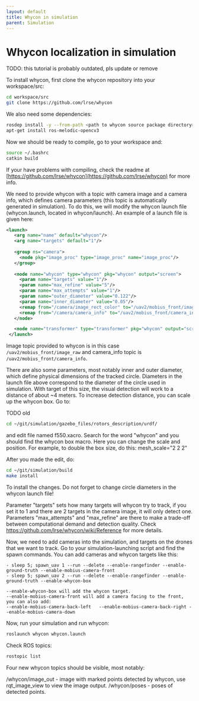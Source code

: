 ```yaml
---
layout: default
title: Whycon in simulation
parent: Simulation
---
```


# Whycon localization in simulation

TODO: this tutorial is probably outdated, pls update or remove

To install whycon, first clone the whycon repository into your workspace/src:

```bash
cd workspace/src
git clone https://github.com/lrse/whycon
```

We also need some dependencies:

```bash
rosdep install -y --from-path <path to whycon source package directory>
apt-get install ros-melodic-opencv3
```

Now we should be ready to compile, go to your workspace and:

```bash
source ~/.bashrc
catkin build
```

If your have problems with compiling, check the readme at [https://github.com/lrse/whycon](https://github.com/lrse/whycon) for more info.

We need to provide whycon with a topic with camera image and a camera info, which defines camera parameters (this topic is automatically generated in simulation).
To do this, we will modify the whycon launch file (whycon.launch, located in whycon/launch).
An example of a launch file is given here:

```xml
<launch>
   <arg name="name" default="whycon"/>
   <arg name="targets" default="1"/>
 
   <group ns="camera">
     <node pkg="image_proc" type="image_proc" name="image_proc"/>
   </group>
 
   <node name="whycon" type="whycon" pkg="whycon" output="screen">
     <param name="targets" value="1"/> 
     <param name="max_refine" value="5"/>
     <param name="max_attempts" value="1"/>
     <param name="outer_diameter" value="0.122"/>
     <param name="inner_diameter" value="0.05"/>
     <remap from="/camera/image_rect_color" to="/uav2/mobius_front/image_raw"/>
     <remap from="/camera/camera_info" to="/uav2/mobius_front/camera_info"/>
   </node>

   <node name="transformer" type="transformer" pkg="whycon" output="screen"/>
 </launch>
```

Image topic provided to whycon is in this case `/uav2/mobius_front/image_raw` and camera_info topic is `/uav2/mobius_front/camera_info`.

There are also some parameters, most notably inner and outer diameter, which define physical dimensions of the tracked circle.
Diameters in the launch file above correspond to the diameter of the circle used in simulation.
With target of this size, the visual detection will work to a distance of about ~4 meters.
To increase detection distance, you can scale up the whycon box.
Go to:

TODO old
```bash
cd ~/git/simulation/gazebo_files/rotors_description/urdf/
```
and edit file named f550.xacro. Search for the word "whycon" and you should find the whycon box macro. Here you can change the scale and position. For example, to double the box size, do this: mesh_scale="2 2 2"

After you made the edit, do:

```bash
cd ~/git/simulation/build
make install
```

To install the changes. Do not forget to change circle diameters in the whycon launch file!

Parameter "targets" sets how many targets will whycon try to track, if you set it to 1 and there are 2 targets in the camera image, it will only detect one. Parameters "max_attempts" and "max_refine" are there to make a trade-off between computational demand and detection quality. Check https://github.com/lrse/whycon/wiki/Reference for more details.

Now, we need to add cameras into the simulation, and targets on the drones that we want to track. Go to your simulation-launching script and find the spawn commands. You can add cameras and whycon targets like this:

```
- sleep 5; spawn_uav 1 --run --delete --enable-rangefinder --enable-ground-truth --enable-mobius-camera-front
- sleep 5; spawn_uav 2 --run --delete --enable-rangefinder --enable-ground-truth --enable-whycon-box
```

```
--enable-whycon-box will add the whycon target.
--enable-mobius-camera-front will add a camera facing to the front, you can also add:
--enable-mobius-camera-back-left   --enable-mobius-camera-back-right --enable-mobius-camera-down
```

Now, run your simulation and run whycon:

```bash
roslaunch whycon whycon.launch
```

Check ROS topics:

```bash
rostopic list
```

Four new whycon topics should be visible, most notably:

/whycon/image_out - image with marked points detected by whycon, use rqt_image_view to view the image output.
/whycon/poses - poses of detected points.
